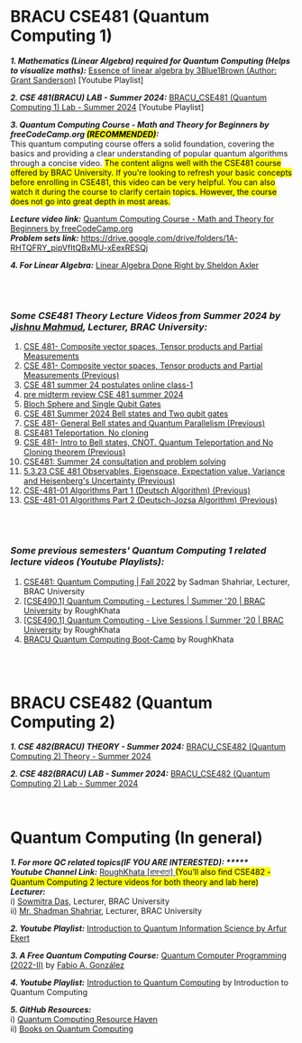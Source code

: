 # BRACU CSE481 (Quantum Computing 1)
<b><em>1. Mathematics (Linear Algebra) required for Quantum Computing (Helps to visualize maths):</em></b> [Essence of linear algebra by 3Blue1Brown (Author: Grant Sanderson)](https://www.youtube.com/playlist?list=PLZHQObOWTQDPD3MizzM2xVFitgF8hE_ab) [Youtube Playlist]

<b><em>2. CSE 481(BRACU) LAB - Summer 2024:</b></em> [BRACU_CSE481 (Quantum Computing 1) Lab - Summer 2024](https://www.youtube.com/playlist?list=PLvj5w6iNZqVjr40Xmk-JxrTc8eb4rFlhz) [Youtube Playlist]

<b><em>3. Quantum Computing Course - Math and Theory for Beginners by freeCodeCamp.org <mark>(RECOMMENDED)</mark>:</b></em> <br>
This quantum computing course offers a solid foundation, covering the basics and providing a clear understanding of popular quantum algorithms through a concise video. <mark> The content aligns well with the CSE481 course offered by BRAC University. If you're looking to refresh your basic concepts before enrolling in CSE481, this video can be very helpful. You can also watch it during the course to clarify certain topics. However, the course does not go into great depth in most areas. </mark>

<b><em>Lecture video link:</b></em> [Quantum Computing Course - Math and Theory for Beginners by freeCodeCamp.org](https://www.youtube.com/watch?v=tsbCSkvHhMo&t=2877s) <br>
<b><em>Problem sets link:</b></em> https://drive.google.com/drive/folders/1A-RHTQFRY_pipVfItQBxMU-xEexRESQj

<b><em>4. For Linear Algebra:</b></em> [Linear Algebra Done Right by Sheldon Axler](https://www.youtube.com/playlist?list=PLGAnmvB9m7zOBVCZBUUmSinFV0wEir2Vw) <br>

<br></br>

### <b><em>Some CSE481 Theory Lecture Videos from Summer 2024 by [Jishnu Mahmud](https://www.cse.sds.bracu.ac.bd/faculty_profile/87/jishnu_mahmud), Lecturer, BRAC University: </b></em>
1. [CSE 481- Composite vector spaces, Tensor products and Partial Measurements ](https://www.youtube.com/watch?v=ZnCIm-XwzZ8)
2. [CSE 481- Composite vector spaces, Tensor products and Partial Measurements (Previous) ](https://www.youtube.com/watch?v=ZnCIm-XwzZ8)
3. [CSE 481 summer 24 postulates online class-1](https://www.youtube.com/watch?v=aWr0fz1pV1w)
4. [pre midterm review CSE 481 summer 2024](https://www.youtube.com/watch?v=hFSxshI3JEg)
5. [Bloch Sphere and Single Qubit Gates](https://www.youtube.com/watch?v=FZx2TpGTX8M)
6. [CSE 481 Summer 2024 Bell states and Two qubit gates](https://www.youtube.com/watch?v=Y_F3zsJAyjQ)
7. [CSE 481- General Bell states and Quantum Parallelism (Previous)](https://www.youtube.com/watch?v=dHPQ0sfFa9s) 
8. [CSE481 Teleportation, No cloning](https://www.youtube.com/watch?v=UFDYSE6nqHs)
9. [CSE 481- Intro to Bell states, CNOT. Quantum Teleportation and No Cloning theorem (Previous)](https://www.youtube.com/watch?v=F0dm3lFtlRM) 
10. [CSE481: Summer 24 consultation and problem solving](https://www.youtube.com/watch?v=EX4OIE5eP_I)  
11. [5.3.23 CSE 481 Observables, Eigenspace, Expectation value, Variance and Heisenberg's Uncertainty (Previous)](https://www.youtube.com/watch?v=MJlCv00j_FA)
12. [CSE-481-01 Algorithms Part 1 (Deutsch Algorithm) (Previous)](https://www.youtube.com/watch?v=Ru4zDOVkSuY)
13. [CSE-481-01 Algorithms Part 2 (Deutsch-Jozsa Algorithm) (Previous) ](https://www.youtube.com/watch?v=MmTOh1ao6TY) <br>

<br></br>

### <b><em>Some previous semesters' Quantum Computing 1 related lecture videos (Youtube Playlists):</b></em>

1. [CSE481: Quantum Computing | Fall 2022](https://www.youtube.com/playlist?list=PL-lCYwFS3hp2T0MAwY0MmQpWaQF0pmsJv) by Sadman Shahriar, Lecturer, BRAC University
2. [[CSE490.1] Quantum Computing - Lectures | Summer '20 | BRAC University](https://www.youtube.com/playlist?list=PLvj5w6iNZqVh1xEngYv-YRrV00O89HVrb) by RoughKhata
3. [[CSE490.1] Quantum Computing - Live Sessions | Summer '20 | BRAC University](https://www.youtube.com/playlist?list=PLvj5w6iNZqVjI42wggGqWM3qUqibQcbgn) by RoughKhata
4. [BRACU Quantum Computing Boot-Camp](https://www.youtube.com/playlist?list=PLvj5w6iNZqVg_f6tGzuWkNj873pkHjrvK) by RoughKhata  <br>

<br></br>

# BRACU CSE482 (Quantum Computing 2)

<b><em>1. CSE 482(BRACU) THEORY - Summer 2024:</b></em> [BRACU_CSE482 (Quantum Computing 2) Theory - Summer 2024](https://www.youtube.com/playlist?list=PLvj5w6iNZqViEPZo0PaHqOK_spCeHKfGT) <br>

<b><em>2. CSE 482(BRACU) LAB - Summer 2024:</b></em> [BRACU_CSE482 (Quantum Computing 2) Lab - Summer 2024](https://www.youtube.com/playlist?list=PLvj5w6iNZqVhsPZnkK0bjl-0jFnoOqNOT)<br>

<be></br>

# Quantum Computing (In general)

<b><em>1. For more QC related topics(IF YOU ARE INTERESTED): ***** </b></em> <br>
   <b><em>Youtube Channel Link:</b></em> [RoughKhata [রাফখাতা] ](https://www.youtube.com/@raf-khata/playlists) <mark> (You’ll also find CSE482 - Quantum Computing 2 lecture videos for both theory and lab here) </mark> <br>
             <b><em>Lecturer:</b></em> <br>
             i) [Sowmitra Das](https://cse.sds.bracu.ac.bd/faculty_profile/307/sowmitra_das), Lecturer, BRAC University <br>
             ii) [Mr. Shadman Shahriar](https://cse.sds.bracu.ac.bd/faculty_profile/146/mr_shadman_shahriar), Lecturer, BRAC University   

<b><em>2. Youtube Playlist:</b></em> [Introduction to Quantum Information Science by Arfur Ekert ](https://www.youtube.com/playlist?list=PLkespgaZN4gmu0nWNmfMflVRqw0VPkCGH)

<b><em>3. A Free Quantum Computing Course:</b></em> [Quantum Computer Programming (2022-II)](https://fagonzalezo.github.io/qcp-2022-2/) by [Fabio A. González](https://www.google.com/url?q=http://dis.unal.edu.co/~fgonza/&sa=D&source=docs&ust=1729863857007213&usg=AOvVaw1tEZ0-YuGB_pajH6QOLej7)

<b><em>4. Youtube Playlist:</b></em> [Introduction to Quantum Computing](https://www.youtube.com/playlist?list=PLnK6MrIqGXsJfcBdppW3CKJ858zR8P4eP) by Introduction to Quantum Computing

<b><em>5. GitHub Resources: </b></em> <br>
i) [Quantum Computing Resource Haven](https://github.com/desireevl/awesome-quantum-computing?tab=readme-ov-file) <br>
ii) [Books on Quantum Computing](https://github.com/manjunath5496/Quantum-Computing-Books?tab=readme-ov-file) 
